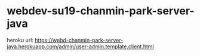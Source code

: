# webdev-su19-chanmin-park-server-java
heroku url: https://webd-chanmin-park-server-java.herokuapp.com/admin/user-admin.template.client.html
